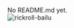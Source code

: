 No README.md yet.<br>
![rickroll-bailu](https://github.com/enzo-quirici/enzo-quirici/assets/169756160/e27d8d87-2472-4577-95f5-e848f8b3c373)
